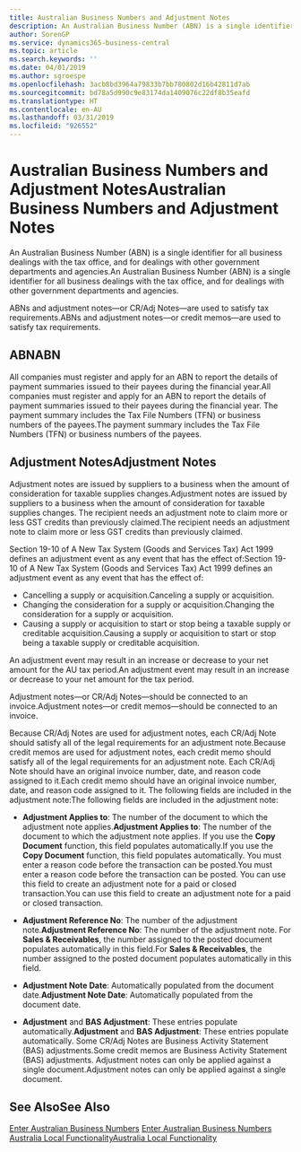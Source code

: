 ```yaml
---
title: Australian Business Numbers and Adjustment Notes
description: An Australian Business Number (ABN) is a single identifier for all business dealings with the tax office, and for dealings with other government departments and agencies.
author: SorenGP
ms.service: dynamics365-business-central
ms.topic: article
ms.search.keywords: ''
ms.date: 04/01/2019
ms.author: sgroespe
ms.openlocfilehash: 3acb8bd3964a79833b7bb780802d16b42811d7ab
ms.sourcegitcommit: bd78a5d990c9e83174da1409076c22df8b35eafd
ms.translationtype: HT
ms.contentlocale: en-AU
ms.lasthandoff: 03/31/2019
ms.locfileid: "926552"
---
```

# <a name="australian-business-numbers-and-adjustment-notes"></a><span data-ttu-id="1d6df-103">Australian Business Numbers and Adjustment Notes</span><span class="sxs-lookup"><span data-stu-id="1d6df-103">Australian Business Numbers and Adjustment Notes</span></span>
<span data-ttu-id="1d6df-104">An Australian Business Number (ABN) is a single identifier for all business dealings with the tax office, and for dealings with other government departments and agencies.</span><span class="sxs-lookup"><span data-stu-id="1d6df-104">An Australian Business Number (ABN) is a single identifier for all business dealings with the tax office, and for dealings with other government departments and agencies.</span></span>  

 <span data-ttu-id="1d6df-105">ABNs and adjustment notes—or CR/Adj Notes—are used to satisfy tax requirements.</span><span class="sxs-lookup"><span data-stu-id="1d6df-105">ABNs and adjustment notes—or credit memos—are used to satisfy tax requirements.</span></span>  

## <a name="abn"></a><span data-ttu-id="1d6df-106">ABN</span><span class="sxs-lookup"><span data-stu-id="1d6df-106">ABN</span></span>  
 <span data-ttu-id="1d6df-107">All companies must register and apply for an ABN to report the details of payment summaries issued to their payees during the financial year.</span><span class="sxs-lookup"><span data-stu-id="1d6df-107">All companies must register and apply for an ABN to report the details of payment summaries issued to their payees during the financial year.</span></span> <span data-ttu-id="1d6df-108">The payment summary includes the Tax File Numbers (TFN) or business numbers of the payees.</span><span class="sxs-lookup"><span data-stu-id="1d6df-108">The payment summary includes the Tax File Numbers (TFN) or business numbers of the payees.</span></span>  

## <a name="adjustment-notes"></a><span data-ttu-id="1d6df-109">Adjustment Notes</span><span class="sxs-lookup"><span data-stu-id="1d6df-109">Adjustment Notes</span></span>  
 <span data-ttu-id="1d6df-110">Adjustment notes are issued by suppliers to a business when the amount of consideration for taxable supplies changes.</span><span class="sxs-lookup"><span data-stu-id="1d6df-110">Adjustment notes are issued by suppliers to a business when the amount of consideration for taxable supplies changes.</span></span> <span data-ttu-id="1d6df-111">The recipient needs an adjustment note to claim more or less GST credits than previously claimed.</span><span class="sxs-lookup"><span data-stu-id="1d6df-111">The recipient needs an adjustment note to claim more or less GST credits than previously claimed.</span></span>  

 <span data-ttu-id="1d6df-112">Section 19-10 of A New Tax System (Goods and Services Tax) Act 1999 defines an adjustment event as any event that has the effect of:</span><span class="sxs-lookup"><span data-stu-id="1d6df-112">Section 19-10 of A New Tax System (Goods and Services Tax) Act 1999 defines an adjustment event as any event that has the effect of:</span></span>  

-   <span data-ttu-id="1d6df-113">Cancelling a supply or acquisition.</span><span class="sxs-lookup"><span data-stu-id="1d6df-113">Canceling a supply or acquisition.</span></span>  
-   <span data-ttu-id="1d6df-114">Changing the consideration for a supply or acquisition.</span><span class="sxs-lookup"><span data-stu-id="1d6df-114">Changing the consideration for a supply or acquisition.</span></span>  
-   <span data-ttu-id="1d6df-115">Causing a supply or acquisition to start or stop being a taxable supply or creditable acquisition.</span><span class="sxs-lookup"><span data-stu-id="1d6df-115">Causing a supply or acquisition to start or stop being a taxable supply or creditable acquisition.</span></span>  

<span data-ttu-id="1d6df-116">An adjustment event may result in an increase or decrease to your net amount for the AU tax period.</span><span class="sxs-lookup"><span data-stu-id="1d6df-116">An adjustment event may result in an increase or decrease to your net amount for the tax period.</span></span>  

<span data-ttu-id="1d6df-117">Adjustment notes—or CR/Adj Notes—should be connected to an invoice.</span><span class="sxs-lookup"><span data-stu-id="1d6df-117">Adjustment notes—or credit memos—should be connected to an invoice.</span></span>  

<span data-ttu-id="1d6df-118">Because CR/Adj Notes are used for adjustment notes, each CR/Adj Note should satisfy all of the legal requirements for an adjustment note.</span><span class="sxs-lookup"><span data-stu-id="1d6df-118">Because credit memos are used for adjustment notes, each credit memo should satisfy all of the legal requirements for an adjustment note.</span></span> <span data-ttu-id="1d6df-119">Each CR/Adj Note should have an original invoice number, date, and reason code assigned to it.</span><span class="sxs-lookup"><span data-stu-id="1d6df-119">Each credit memo should have an original invoice number, date, and reason code assigned to it.</span></span> <span data-ttu-id="1d6df-120">The following fields are included in the adjustment note:</span><span class="sxs-lookup"><span data-stu-id="1d6df-120">The following fields are included in the adjustment note:</span></span>  

- <span data-ttu-id="1d6df-121">**Adjustment Applies to**: The number of the document to which the adjustment note applies.</span><span class="sxs-lookup"><span data-stu-id="1d6df-121">**Adjustment Applies to**: The number of the document to which the adjustment note applies.</span></span> <span data-ttu-id="1d6df-122">If you use the **Copy Document** function, this field populates automatically.</span><span class="sxs-lookup"><span data-stu-id="1d6df-122">If you use the **Copy Document** function, this field populates automatically.</span></span> <span data-ttu-id="1d6df-123">You must enter a reason code before the transaction can be posted.</span><span class="sxs-lookup"><span data-stu-id="1d6df-123">You must enter a reason code before the transaction can be posted.</span></span> <span data-ttu-id="1d6df-124">You can use this field to create an adjustment note for a paid or closed transaction.</span><span class="sxs-lookup"><span data-stu-id="1d6df-124">You can use this field to create an adjustment note for a paid or closed transaction.</span></span>  

- <span data-ttu-id="1d6df-125">**Adjustment Reference No**: The number of the adjustment note.</span><span class="sxs-lookup"><span data-stu-id="1d6df-125">**Adjustment Reference No**: The number of the adjustment note.</span></span> <span data-ttu-id="1d6df-126">For **Sales & Receivables**, the number assigned to the posted document populates automatically in this field.</span><span class="sxs-lookup"><span data-stu-id="1d6df-126">For **Sales & Receivables**, the number assigned to the posted document populates automatically in this field.</span></span>  

- <span data-ttu-id="1d6df-127">**Adjustment Note Date**: Automatically populated from the document date.</span><span class="sxs-lookup"><span data-stu-id="1d6df-127">**Adjustment Note Date**: Automatically populated from the document date.</span></span>  

- <span data-ttu-id="1d6df-128">**Adjustment** and **BAS Adjustment**: These entries populate automatically.</span><span class="sxs-lookup"><span data-stu-id="1d6df-128">**Adjustment** and **BAS Adjustment**: These entries populate automatically.</span></span> <span data-ttu-id="1d6df-129">Some CR/Adj Notes are Business Activity Statement (BAS) adjustments.</span><span class="sxs-lookup"><span data-stu-id="1d6df-129">Some credit memos are Business Activity Statement (BAS) adjustments.</span></span> <span data-ttu-id="1d6df-130">Adjustment notes can only be applied against a single document.</span><span class="sxs-lookup"><span data-stu-id="1d6df-130">Adjustment notes can only be applied against a single document.</span></span>  

## <a name="see-also"></a><span data-ttu-id="1d6df-131">See Also</span><span class="sxs-lookup"><span data-stu-id="1d6df-131">See Also</span></span>  
 <span data-ttu-id="1d6df-132">[Enter Australian Business Numbers](how-to-enter-australian-business-numbers.md) </span><span class="sxs-lookup"><span data-stu-id="1d6df-132">[Enter Australian Business Numbers](how-to-enter-australian-business-numbers.md) </span></span>  
 [<span data-ttu-id="1d6df-133">Australia Local Functionality</span><span class="sxs-lookup"><span data-stu-id="1d6df-133">Australia Local Functionality</span></span>](australia-local-functionality.md)
